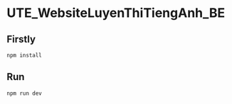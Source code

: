 # UTE_WebsiteLuyenThiTiengAnh_BE

## Firstly

```ternimal
npm install
```

## Run

```terminal
npm run dev
```
